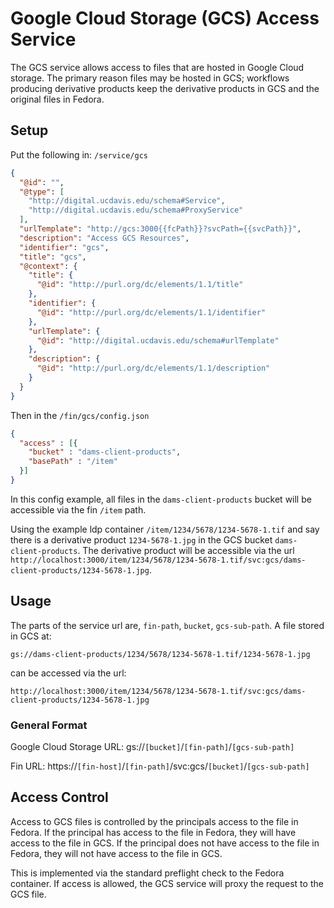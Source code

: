 # Google Cloud Storage (GCS) Access Service

The GCS service allows access to files that are hosted in Google Cloud storage.  The primary reason files may be hosted in GCS; workflows producing derivative products keep the derivative products in GCS and the original files in Fedora.

## Setup

Put the following in: `/service/gcs`

```json
{
  "@id": "",
  "@type": [
    "http://digital.ucdavis.edu/schema#Service",
    "http://digital.ucdavis.edu/schema#ProxyService"
  ],
  "urlTemplate": "http://gcs:3000{{fcPath}}?svcPath={{svcPath}}",
  "description": "Access GCS Resources",
  "identifier": "gcs",
  "title": "gcs",
  "@context": {
    "title": {
      "@id": "http://purl.org/dc/elements/1.1/title"
    },
    "identifier": {
      "@id": "http://purl.org/dc/elements/1.1/identifier"
    },
    "urlTemplate": {
      "@id": "http://digital.ucdavis.edu/schema#urlTemplate"
    },
    "description": {
      "@id": "http://purl.org/dc/elements/1.1/description"
    }
  }
}
```

Then in the `/fin/gcs/config.json`

```json
{
  "access" : [{ 
    "bucket" : "dams-client-products",
    "basePath" : "/item"
  }]
}
```

In this config example, all files in the `dams-client-products` bucket will be accessible via the fin `/item` path.  

Using the example ldp container `/item/1234/5678/1234-5678-1.tif` and say there is a derivative product `1234-5678-1.jpg` in the GCS bucket `dams-client-products`.  The derivative product will be accessible via the url `http://localhost:3000/item/1234/5678/1234-5678-1.tif/svc:gcs/dams-client-products/1234-5678-1.jpg`.

## Usage

The parts of the service url are, `fin-path`, `bucket`, `gcs-sub-path`.  A file stored in GCS at:

`gs://dams-client-products/1234/5678/1234-5678-1.tif/1234-5678-1.jpg`

can be accessed via the url:

`http://localhost:3000/item/1234/5678/1234-5678-1.tif/svc:gcs/dams-client-products/1234-5678-1.jpg`


### General Format

Google Cloud Storage URL:
gs://`[bucket]`/`[fin-path]`/`[gcs-sub-path]`

Fin URL:
https://`[fin-host]`/`[fin-path]`/svc:gcs/`[bucket]`/`[gcs-sub-path]`


## Access Control

Access to GCS files is controlled by the principals access to the file in Fedora.  If the principal has access to the file in Fedora, they will have access to the file in GCS.  If the principal does not have access to the file in Fedora, they will not have access to the file in GCS.

This is implemented via the standard preflight check to the Fedora container.  If access is allowed, the GCS service will proxy the request to the GCS file.
